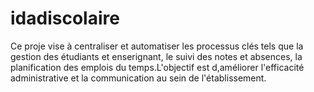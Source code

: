 # idadiscolaire
Ce proje vise à centraliser et automatiser les processus clés tels que la gestion des étudiants et enserignant, le suivi des notes et absences, la planification des emplois du temps.L'objectif est d,améliorer l'efficacité administrative et la communication au sein de l'établissement.   
